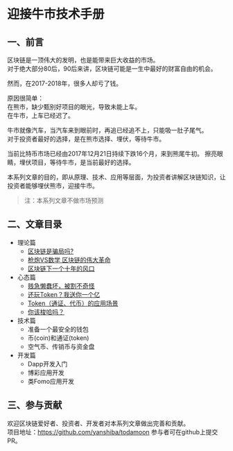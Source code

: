 # 迎接牛市技术手册

## 一、前言
区块链是一顶伟大的发明，也是能带来巨大收益的市场。  
对于绝大部分80后，90后来讲，区块链可能是一生中最好的财富自由的机会。  

然而，在2017-2018年，很多人却亏了钱。  

原因很简单：  
在熊市，缺少甄别好项目的眼光，导致未能上车。  
在牛市，上车已经迟了。  

牛市就像汽车，当汽车来到眼前时，再追已经追不上，只能吸一肚子尾气。  
对于投资者最好的选择，是在熊市选择、埋伏，等待牛市。  

当前比特币市场已经由2017年12月21日持续下跌16个月，来到熊尾牛初。 
擦亮眼睛，埋伏项目，等待牛市，是当前最好的选择。

本系列文章的目的，即从原理、技术、应用等层面，为投资者讲解区块链知识，让投资者能够埋伏熊市，迎接牛市。

> 注：本系列文章不做市场预测

## 二、文章目录
+ 理论篇
  - [ 区块链是骗局吗?](./区块链是骗局吗.md)
  - [枪炮VS数学 区块链的伟大革命](./枪炮VS数学　区块链的伟大革命.md)
  - [区块链下一个十年的风口](./区块链下一个十年的风口.md)
+ 心态篇
  - [贱急懒蠢坏，被割不奇怪](./贱急懒蠢坏，被割不奇怪.md)
  - [还玩Token？我送你一个亿](./还玩Token？我送你一个亿.md)
  - [Token（通证、代币）的应用场景](./Token（通证、代币）的应用场景.md)
  - [你该梭哈吗？](./你该梭哈吗.md)
+ 技术篇
  - 准备一个最安全的钱包
  - 币(coin)和通证(token)
  - 空气币、传销币与资金盘
+ 开发篇
  - Dapp开发入门
  - 博彩应用开发
  - 类Fomo应用开发

## 三、参与贡献

欢迎区块链爱好者、投资者、开发者对本系列文章做出完善和贡献。  
项目地址：https://github.com/yanshiba/todamoon
参与者可在github上提交PR。
